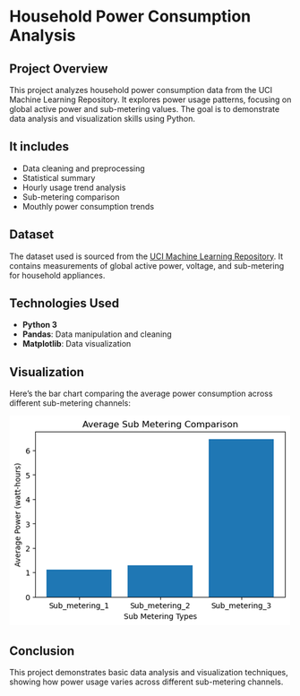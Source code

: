 # Household Power Consumption Analysis

## Project Overview
This project analyzes household power consumption data from the UCI Machine Learning Repository. It explores power usage patterns, focusing on global active power and sub-metering values. The goal is to demonstrate data analysis and visualization skills using Python.

## It includes
- Data cleaning and preprocessing
- Statistical summary
- Hourly usage trend analysis
- Sub-metering comparison
- Mouthly power consumption trends

## Dataset
The dataset used is sourced from the [UCI Machine Learning Repository](https://archive.ics.uci.edu/ml/datasets/individual+household+electric+power+consumption). It contains measurements of global active power, voltage, and sub-metering for household appliances.

## Technologies Used
- **Python 3**
- **Pandas**: Data manipulation and cleaning
- **Matplotlib**: Data visualization

## Visualization
Here’s the bar chart comparing the average power consumption across different sub-metering channels:

![Sub-metering Comparison](images/sub_metering_bar.png)

## Conclusion
This project demonstrates basic data analysis and visualization techniques, showing how power usage varies across different sub-metering channels.
